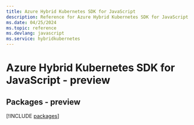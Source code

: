 ```yaml
---
title: Azure Hybrid Kubernetes SDK for JavaScript
description: Reference for Azure Hybrid Kubernetes SDK for JavaScript
ms.date: 04/25/2024
ms.topic: reference
ms.devlang: javascript
ms.service: hybridkubernetes
---
```

# Azure Hybrid Kubernetes SDK for JavaScript - preview
## Packages - preview
[!INCLUDE [packages](hybrid-kubernetes-index.md)]